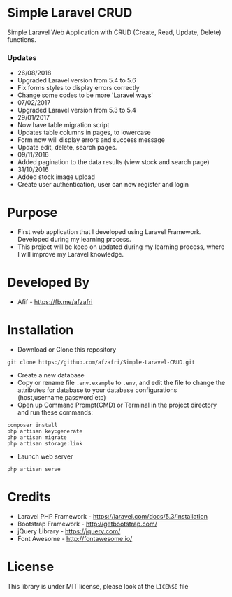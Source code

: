# Simple Laravel CRUD
Simple Laravel Web Application with CRUD (Create, Read, Update, Delete) functions.

### Updates
- 26/08/2018
 - Upgraded Laravel version from 5.4 to 5.6
 - Fix forms styles to display errors correctly
 - Change some codes to be more 'Laravel ways'
- 07/02/2017
 - Upgraded Laravel version from 5.3 to 5.4
- 29/01/2017
 - Now have table migration script
 - Updates table columns in pages, to lowercase
 - Form now will display errors and success message
 - Update edit, delete, search pages.
- 09/11/2016
 - Added pagination to the data results (view stock and search page)
- 31/10/2016
 - Added stock image upload
 - Create user authentication, user can now register and login

# Purpose
- First web application that I developed using Laravel Framework. Developed during my learning process.
- This project will be keep on updated during my learning process, where I will improve my Laravel knowledge.

# Developed By
- Afif - https://fb.me/afzafri

# Installation
- Download or Clone this repository
```
git clone https://github.com/afzafri/Simple-Laravel-CRUD.git
```
- Create a new database
- Copy or rename file ```.env.example``` to ```.env```, and edit the file to change the attributes for database to your database configurations (host,username,password etc)
-  Open up Command Prompt(CMD) or Terminal in the project directory and run these commands:
```
composer install
php artisan key:generate
php artisan migrate
php artisan storage:link
```
- Launch web server
```
php artisan serve
```

# Credits
- Laravel PHP Framework - https://laravel.com/docs/5.3/installation
- Bootstrap Framework - http://getbootstrap.com/
- jQuery Library - https://jquery.com/
- Font Awesome - http://fontawesome.io/

# License
This library is under MIT license, please look at the `LICENSE` file
